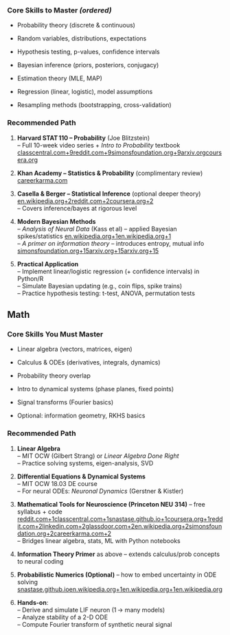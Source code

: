 
### **Core Skills to Master** *(ordered)*

*  Probability theory (discrete & continuous)
    
- Random variables, distributions, expectations
    
- Hypothesis testing, p-values, confidence intervals
    
- Bayesian inference (priors, posteriors, conjugacy)
    
- Estimation theory (MLE, MAP)
    
- Regression (linear, logistic), model assumptions
    
- Resampling methods (bootstrapping, cross-validation)
### **Recommended Path**

1. **Harvard STAT 110 – Probability** (Joe Blitzstein)  
    – Full 10-week video series + _Intro to Probability_ textbook [classcentral.com+9reddit.com+9simonsfoundation.org+9](https://www.reddit.com/r/learnmachinelearning/comments/jsse9a/recommendations_for_probability_and_statistics/?utm_source=chatgpt.com)[arxiv.org](https://arxiv.org/abs/1304.2333?utm_source=chatgpt.com)[coursera.org](https://www.coursera.org/courses?query=computational+neuroscience&utm_source=chatgpt.com)
    
2. **Khan Academy – Statistics & Probability** (complimentary review) [careerkarma.com](https://careerkarma.com/blog/computational-neuroscience/?utm_source=chatgpt.com)
    
3. **Casella & Berger – Statistical Inference** (optional deeper theory) [en.wikipedia.org+2reddit.com+2coursera.org+2](https://www.reddit.com/r/learnmachinelearning/comments/jsse9a/recommendations_for_probability_and_statistics/?utm_source=chatgpt.com)  
    – Covers inference/bayes at rigorous level
    
4. **Modern Bayesian Methods**  
    – _Analysis of Neural Data_ (Kass et al) – applied Bayesian spikes/statistics [en.wikipedia.org+1en.wikipedia.org+1](https://en.wikipedia.org/wiki/Robert_Kass?utm_source=chatgpt.com)  
    – _A primer on information theory_ – introduces entropy, mutual info [simonsfoundation.org+15arxiv.org+15arxiv.org+15](https://arxiv.org/abs/1304.2333?utm_source=chatgpt.com)
    
5. **Practical Application**  
    – Implement linear/logistic regression (+ confidence intervals) in Python/R  
    – Simulate Bayesian updating (e.g., coin flips, spike trains)  
    – Practice hypothesis testing: t-test, ANOVA, permutation tests
## Math
### **Core Skills You Must Master**

- Linear algebra (vectors, matrices, eigen)
    
- Calculus & ODEs (derivatives, integrals, dynamics)
    
- Probability theory overlap
    
- Intro to dynamical systems (phase planes, fixed points)
    
- Signal transforms (Fourier basics)
    
- Optional: information geometry, RKHS basics
    

### **Recommended Path**

1. **Linear Algebra**  
    – MIT OCW (Gilbert Strang) or _Linear Algebra Done Right_  
    – Practice solving systems, eigen-analysis, SVD
    
2. **Differential Equations & Dynamical Systems**  
    – MIT OCW 18.03 DE course  
    – For neural ODEs: _Neuronal Dynamics_ (Gerstner & Kistler)
    
3. **Mathematical Tools for Neuroscience (Princeton NEU 314)** – free syllabus + code [reddit.com+1classcentral.com+1](https://www.reddit.com/r/learnmachinelearning/comments/jsse9a/recommendations_for_probability_and_statistics/?utm_source=chatgpt.com)[snastase.github.io+1coursera.org+1](https://snastase.github.io/teaching/neu314?utm_source=chatgpt.com)[reddit.com+2linkedin.com+2glassdoor.com+2](https://www.linkedin.com/in/andrew-cawley-bennett-phd-2981421b5?utm_source=chatgpt.com)[en.wikipedia.org+2simonsfoundation.org+2careerkarma.com+2](https://www.simonsfoundation.org/collaborations/global-brain/online-resources-for-systems-and-computational-neuroscience/?utm_source=chatgpt.com)  
    – Bridges linear algebra, stats, ML with Python notebooks
    
4. **Information Theory Primer** as above – extends calculus/prob concepts to neural coding
    
5. **Probabilistic Numerics (Optional)** – how to embed uncertainty in ODE solving [snastase.github.io](https://snastase.github.io/teaching/neu314?utm_source=chatgpt.com)[en.wikipedia.org+1en.wikipedia.org+1](https://en.wikipedia.org/wiki/Joshua_Vogelstein?utm_source=chatgpt.com)[en.wikipedia.org](https://en.wikipedia.org/wiki/Probabilistic_numerics?utm_source=chatgpt.com)
    
6. **Hands-on**:  
    – Derive and simulate LIF neuron (1 → many models)  
    – Analyze stability of a 2-D ODE  
    – Compute Fourier transform of synthetic neural signal